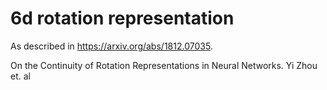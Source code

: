 # 6d rotation representation
As described in https://arxiv.org/abs/1812.07035.

On the Continuity of Rotation Representations in Neural Networks. Yi Zhou et. al

